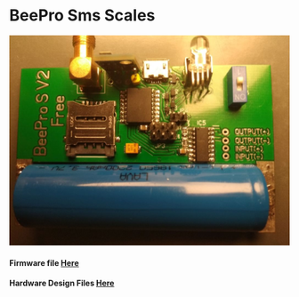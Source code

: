 # BeePro Sms Scales
![SmsScales](/images/pcb.jpg)

#### Firmware file [Here](https://github.com/biomurph/Mouse/blob/master/firmware)
#### Hardware Design Files [Here](https://github.com/biomurph/Mouse/tree/master/Hardware)

